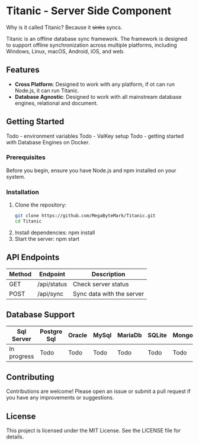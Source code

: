 # Titanic - Server Side Component
Why is it called Titanic?
Because it ~~sinks~~ syncs.

Titanic is an offline database sync framework. The framework is designed to support offline synchronization across multiple platforms, including Windows, Linux, macOS, Android, iOS, and web.

## Features

- **Cross Platform**: Designed to work with any platform, if ot can run Node.js, it can run Titanic.
- **Database Agnostic**: Designed to work with all mainstream database engines, relational and document.

## Getting Started
Todo - environment variables
Todo - ValKey setup
Todo - getting started with Database Engines on Docker.

### Prerequisites

Before you begin, ensure you have Node.js and npm installed on your system.

### Installation

1. Clone the repository:
   ```bash
   git clone https://github.com/MegaByteMark/Titanic.git
   cd Titanic
   ```
2. Install dependencies: npm install
3. Start the server: npm start

## API Endpoints
| Method | Endpoint      | Description               |
|--------|---------------|---------------------------|
| GET    | /api/status   | Check server status       |
| POST   | /api/sync     | Sync data with the server |

## Database Support
| Sql Server | Postgre Sql | Oracle | MySql | MariaDb | SQLite | MongoDb |
| --- | --- | --- | --- | --- | --- | --- |
| In progress | Todo | Todo | Todo | Todo | Todo | Todo |

## Contributing
Contributions are welcome! Please open an issue or submit a pull request if you have any improvements or suggestions.

## License
This project is licensed under the MIT License. See the LICENSE file for details.

   
